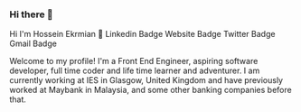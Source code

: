 ### Hi there 👋

<!--
**beneki/beneki** is a ✨ _special_ ✨ repository because its `README.md` (this file) appears on your GitHub profile.

Here are some ideas to get you started:

- 🔭 I’m currently working on ...
- 🌱 I’m currently learning ...
- 👯 I’m looking to collaborate on ...
- 🤔 I’m looking for help with ...
- 💬 Ask me about ...
- 📫 How to reach me: ...
- 😄 Pronouns: ...
- ⚡ Fun fact: ...
-->

Hi I'm Hossein Ekrmian 👋
Linkedin Badge  Website Badge Twitter Badge Gmail Badge

Welcome to my profile! I'm a Front End Engineer, aspiring software developer, full time coder and life time learner and adventurer. I am currently working at IES in Glasgow, United Kingdom and have previously worked at Maybank in Malaysia, and some other banking companies before that.
